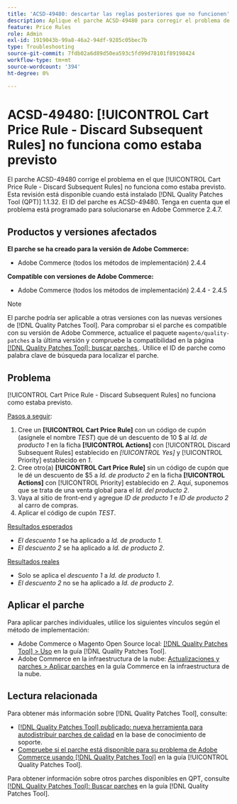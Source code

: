 ```yaml
---
title: 'ACSD-49480: descartar las reglas posteriores que no funcionen'
description: Aplique el parche ACSD-49480 para corregir el problema de Adobe Commerce en el que [!UICONTROL Cart Price Rule - Discard Subsequent Rules] no funciona como estaba previsto.
feature: Price Rules
role: Admin
exl-id: 1919043b-99a8-46a2-94df-9285c05bec7b
type: Troubleshooting
source-git-commit: 7fdb02a6d89d50ea593c5fd99d78101f89198424
workflow-type: tm+mt
source-wordcount: '394'
ht-degree: 0%

---
```


# ACSD-49480: [!UICONTROL Cart Price Rule - Discard Subsequent Rules] no funciona como estaba previsto

El parche ACSD-49480 corrige el problema en el que [!UICONTROL Cart Price Rule - Discard Subsequent Rules] no funciona como estaba previsto. Esta revisión está disponible cuando está instalado [!DNL Quality Patches Tool (QPT)] 1.1.32. El ID del parche es ACSD-49480. Tenga en cuenta que el problema está programado para solucionarse en Adobe Commerce 2.4.7.

## Productos y versiones afectados

**El parche se ha creado para la versión de Adobe Commerce:**

* Adobe Commerce (todos los métodos de implementación) 2.4.4

**Compatible con versiones de Adobe Commerce:**

* Adobe Commerce (todos los métodos de implementación) 2.4.4 - 2.4.5

>[!NOTE]
>
>El parche podría ser aplicable a otras versiones con las nuevas versiones de [!DNL Quality Patches Tool]. Para comprobar si el parche es compatible con su versión de Adobe Commerce, actualice el paquete `magento/quality-patches` a la última versión y compruebe la compatibilidad en la página [[!DNL Quality Patches Tool]: buscar parches &#x200B;](https://experienceleague.adobe.com/tools/commerce-quality-patches/index.html?lang=es). Utilice el ID de parche como palabra clave de búsqueda para localizar el parche.

## Problema

[!UICONTROL Cart Price Rule - Discard Subsequent Rules] no funciona como estaba previsto.

<u>Pasos a seguir</u>:

1. Cree un **[!UICONTROL Cart Price Rule]** con un código de cupón (asígnele el nombre *TEST*) que dé un descuento de 10 $ al *Id. de producto 1* en la ficha **[!UICONTROL Actions]** con [!UICONTROL Discard Subsequent Rules] establecido en *[!UICONTROL Yes]* y [!UICONTROL Priority] establecido en *1*.
1. Cree otro(a) **[!UICONTROL Cart Price Rule]** sin un código de cupón que le dé un descuento de $5 a *Id. de producto 2* en la ficha **[!UICONTROL Actions]** con [!UICONTROL Priority] establecido en *2*. Aquí, suponemos que se trata de una venta global para el *Id. del producto 2*.
1. Vaya al sitio de front-end y agregue *ID de producto 1* e *ID de producto 2* al carro de compras.
1. Aplicar el código de cupón *TEST*.

<u>Resultados esperados</u>

* *El descuento 1* se ha aplicado a *Id. de producto 1*.
* *El descuento 2* se ha aplicado a *Id. de producto 2*.

<u>Resultados reales</u>

* Solo se aplica el *descuento 1* a *Id. de producto 1*.
* *El descuento 2* no se ha aplicado a *Id. de producto 2*.

## Aplicar el parche

Para aplicar parches individuales, utilice los siguientes vínculos según el método de implementación:

* Adobe Commerce o Magento Open Source local: [[!DNL Quality Patches Tool] > Uso](/help/tools/quality-patches-tool/usage.md) en la guía [!DNL Quality Patches Tool].
* Adobe Commerce en la infraestructura de la nube: [Actualizaciones y parches > Aplicar parches](https://experienceleague.adobe.com/docs/commerce-cloud-service/user-guide/develop/upgrade/apply-patches.html?lang=es) en la guía Commerce en la infraestructura de la nube.

## Lectura relacionada

Para obtener más información sobre [!DNL Quality Patches Tool], consulte:

* [[!DNL Quality Patches Tool] publicado: nueva herramienta para autodistribuir parches de calidad](https://experienceleague.adobe.com/es/docs/commerce-operations/tools/quality-patches-tool/quality-patches-tool-to-self-serve-quality-patches) en la base de conocimiento de soporte.
* [Compruebe si el parche está disponible para su problema de Adobe Commerce usando [!DNL Quality Patches Tool]](/help/tools/quality-patches-tool/patches-available-in-qpt/check-patch-for-magento-issue-with-magento-quality-patches.md) en la guía [!UICONTROL Quality Patches Tool].


Para obtener información sobre otros parches disponibles en QPT, consulte [[!DNL Quality Patches Tool]: Buscar parches](https://experienceleague.adobe.com/tools/commerce-quality-patches/index.html?lang=es) en la guía [!DNL Quality Patches Tool].
